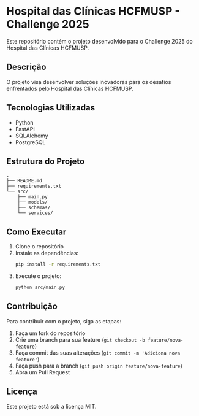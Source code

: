 # Hospital das Clínicas HCFMUSP - Challenge 2025

Este repositório contém o projeto desenvolvido para o Challenge 2025 do Hospital das Clínicas HCFMUSP.

## Descrição

O projeto visa desenvolver soluções inovadoras para os desafios enfrentados pelo Hospital das Clínicas HCFMUSP.

## Tecnologias Utilizadas

- Python
- FastAPI
- SQLAlchemy
- PostgreSQL

## Estrutura do Projeto

```
.
├── README.md
├── requirements.txt
└── src/
    ├── main.py
    ├── models/
    ├── schemas/
    └── services/
```

## Como Executar

1. Clone o repositório
2. Instale as dependências:
   ```bash
   pip install -r requirements.txt
   ```
3. Execute o projeto:
   ```bash
   python src/main.py
   ```

## Contribuição

Para contribuir com o projeto, siga as etapas:

1. Faça um fork do repositório
2. Crie uma branch para sua feature (`git checkout -b feature/nova-feature`)
3. Faça commit das suas alterações (`git commit -m 'Adiciona nova feature'`)
4. Faça push para a branch (`git push origin feature/nova-feature`)
5. Abra um Pull Request

## Licença

Este projeto está sob a licença MIT. 